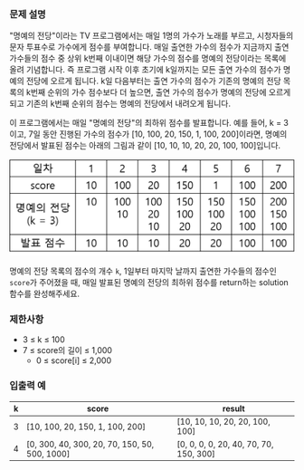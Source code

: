 ### 문제 설명

"명예의 전당"이라는 TV 프로그램에서는 매일 1명의 가수가 노래를 부르고, 시청자들의 문자 투표수로 가수에게 점수를 부여합니다. 매일 출연한 가수의 점수가 지금까지 출연 가수들의 점수 중 상위 k번째 이내이면 해당 가수의 점수를 명예의 전당이라는 목록에 올려 기념합니다. 즉 프로그램 시작 이후 초기에 k일까지는 모든 출연 가수의 점수가 명예의 전당에 오르게 됩니다. k일 다음부터는 출연 가수의 점수가 기존의 명예의 전당 목록의 k번째 순위의 가수 점수보다 더 높으면, 출연 가수의 점수가 명예의 전당에 오르게 되고 기존의 k번째 순위의 점수는 명예의 전당에서 내려오게 됩니다.

이 프로그램에서는 매일 "명예의 전당"의 최하위 점수를 발표합니다. 예를 들어, k = 3이고, 7일 동안 진행된 가수의 점수가 [10, 100, 20, 150, 1, 100, 200]이라면, 명예의 전당에서 발표된 점수는 아래의 그림과 같이 [10, 10, 10, 20, 20, 100, 100]입니다.

![Alt text](image.png)

명예의 전당 목록의 점수의 개수 `k`, 1일부터 마지막 날까지 출연한 가수들의 점수인 `score`가 주어졌을 때, 매일 발표된 명예의 전당의 최하위 점수를 return하는 solution 함수를 완성해주세요.

### 제한사항

- 3 ≤ k ≤ 100
- 7 ≤ score의 길이 ≤ 1,000
  - 0 ≤ score[i] ≤ 2,000

### 입출력 예

| k   | score                                         | result                                 |
| --- | --------------------------------------------- | -------------------------------------- |
| 3   | [10, 100, 20, 150, 1, 100, 200]               | [10, 10, 10, 20, 20, 100, 100]         |
| 4   | [0, 300, 40, 300, 20, 70, 150, 50, 500, 1000] | [0, 0, 0, 0, 20, 40, 70, 70, 150, 300] |
